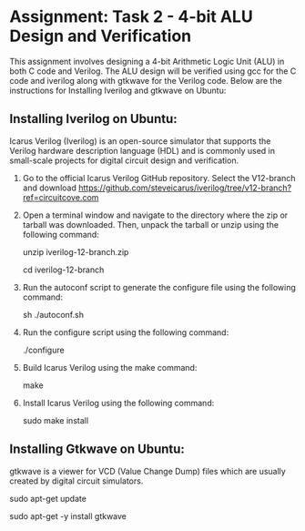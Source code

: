 # Assignment: Task 2 - 4-bit ALU Design and Verification
This assignment involves designing a 4-bit Arithmetic Logic Unit (ALU) in both C code and Verilog. The ALU design will be verified using gcc for the C code and iverilog along with gtkwave for the Verilog code. Below are the instructions for Installing Iverilog and gtkwave on Ubuntu:

## Installing Iverilog on Ubuntu:

Icarus Verilog (Iverilog) is an open-source simulator that supports the Verilog hardware description language (HDL) and is commonly used in small-scale projects for digital circuit design and verification.

1. Go to the official Icarus Verilog GitHub repository. Select the V12-branch and download
    https://github.com/steveicarus/iverilog/tree/v12-branch?ref=circuitcove.com

2. Open a terminal window and navigate to the directory where the zip or tarball was downloaded. Then, unpack the tarball or unzip using the following command:
   
     unzip iverilog-12-branch.zip
   
     cd iverilog-12-branch
   
3. Run the autoconf script to generate the configure file using the following command:
   
     sh ./autoconf.sh

4. Run the configure script using the following command:
   
     ./configure

5. Build Icarus Verilog using the make command:
   
      make
   
6. Install Icarus Verilog using the following command:
    
      sudo make install 

## Installing Gtkwave on Ubuntu:

gtkwave is a viewer for VCD (Value Change Dump) files which are usually created by digital circuit simulators. 

  sudo apt-get update

  sudo apt-get -y install gtkwave








